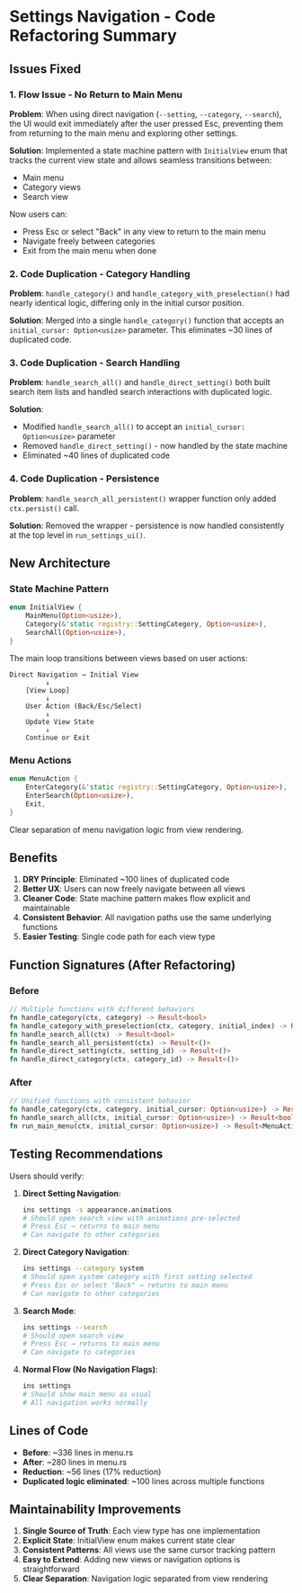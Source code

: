 # Settings Navigation - Code Refactoring Summary

## Issues Fixed

### 1. Flow Issue - No Return to Main Menu
**Problem**: When using direct navigation (`--setting`, `--category`, `--search`), the UI would exit immediately after the user pressed Esc, preventing them from returning to the main menu and exploring other settings.

**Solution**: Implemented a state machine pattern with `InitialView` enum that tracks the current view state and allows seamless transitions between:
- Main menu
- Category views
- Search view

Now users can:
- Press Esc or select "Back" in any view to return to the main menu
- Navigate freely between categories
- Exit from the main menu when done

### 2. Code Duplication - Category Handling
**Problem**: `handle_category()` and `handle_category_with_preselection()` had nearly identical logic, differing only in the initial cursor position.

**Solution**: Merged into a single `handle_category()` function that accepts an `initial_cursor: Option<usize>` parameter. This eliminates ~30 lines of duplicated code.

### 3. Code Duplication - Search Handling
**Problem**: `handle_search_all()` and `handle_direct_setting()` both built search item lists and handled search interactions with duplicated logic.

**Solution**: 
- Modified `handle_search_all()` to accept an `initial_cursor: Option<usize>` parameter
- Removed `handle_direct_setting()` - now handled by the state machine
- Eliminated ~40 lines of duplicated code

### 4. Code Duplication - Persistence
**Problem**: `handle_search_all_persistent()` wrapper function only added `ctx.persist()` call.

**Solution**: Removed the wrapper - persistence is now handled consistently at the top level in `run_settings_ui()`.

## New Architecture

### State Machine Pattern

```rust
enum InitialView {
    MainMenu(Option<usize>),
    Category(&'static registry::SettingCategory, Option<usize>),
    SearchAll(Option<usize>),
}
```

The main loop transitions between views based on user actions:

```
Direct Navigation → Initial View
         ↓
    [View Loop]
         ↓
    User Action (Back/Esc/Select)
         ↓
    Update View State
         ↓
    Continue or Exit
```

### Menu Actions

```rust
enum MenuAction {
    EnterCategory(&'static registry::SettingCategory, Option<usize>),
    EnterSearch(Option<usize>),
    Exit,
}
```

Clear separation of menu navigation logic from view rendering.

## Benefits

1. **DRY Principle**: Eliminated ~100 lines of duplicated code
2. **Better UX**: Users can now freely navigate between all views
3. **Cleaner Code**: State machine pattern makes flow explicit and maintainable
4. **Consistent Behavior**: All navigation paths use the same underlying functions
5. **Easier Testing**: Single code path for each view type

## Function Signatures (After Refactoring)

### Before
```rust
// Multiple functions with different behaviors
fn handle_category(ctx, category) -> Result<bool>
fn handle_category_with_preselection(ctx, category, initial_index) -> Result<()>
fn handle_search_all(ctx) -> Result<bool>
fn handle_search_all_persistent(ctx) -> Result<()>
fn handle_direct_setting(ctx, setting_id) -> Result<()>
fn handle_direct_category(ctx, category_id) -> Result<()>
```

### After
```rust
// Unified functions with consistent behavior
fn handle_category(ctx, category, initial_cursor: Option<usize>) -> Result<bool>
fn handle_search_all(ctx, initial_cursor: Option<usize>) -> Result<bool>
fn run_main_menu(ctx, initial_cursor: Option<usize>) -> Result<MenuAction>
```

## Testing Recommendations

Users should verify:

1. **Direct Setting Navigation**:
   ```bash
   ins settings -s appearance.animations
   # Should open search view with animations pre-selected
   # Press Esc → returns to main menu
   # Can navigate to other categories
   ```

2. **Direct Category Navigation**:
   ```bash
   ins settings --category system
   # Should open system category with first setting selected
   # Press Esc or select "Back" → returns to main menu
   # Can navigate to other categories
   ```

3. **Search Mode**:
   ```bash
   ins settings --search
   # Should open search view
   # Press Esc → returns to main menu
   # Can navigate to categories
   ```

4. **Normal Flow (No Navigation Flags)**:
   ```bash
   ins settings
   # Should show main menu as usual
   # All navigation works normally
   ```

## Lines of Code

- **Before**: ~336 lines in menu.rs
- **After**: ~280 lines in menu.rs
- **Reduction**: ~56 lines (17% reduction)
- **Duplicated logic eliminated**: ~100 lines across multiple functions

## Maintainability Improvements

1. **Single Source of Truth**: Each view type has one implementation
2. **Explicit State**: InitialView enum makes current state clear
3. **Consistent Patterns**: All views use the same cursor tracking pattern
4. **Easy to Extend**: Adding new views or navigation options is straightforward
5. **Clear Separation**: Navigation logic separated from view rendering
